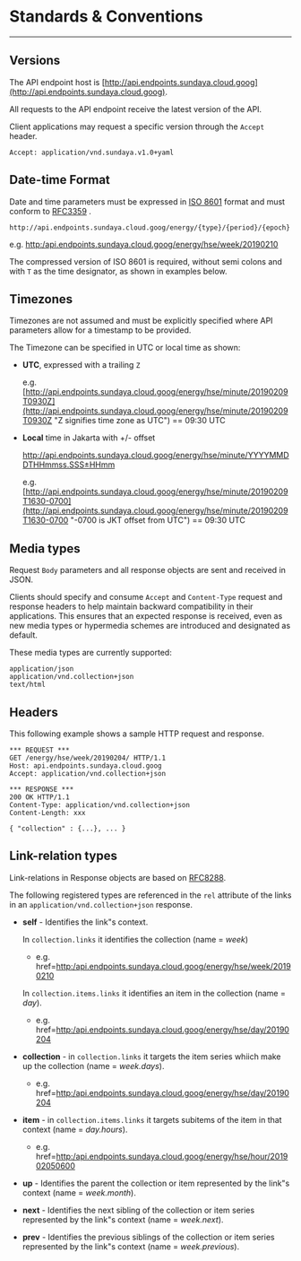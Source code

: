 # Standards & Conventions
---

## Versions
The API endpoint host is [http://api.endpoints.sundaya.cloud.goog](http://api.endpoints.sundaya.cloud.goog). 

All requests to the API endpoint receive the latest version of the API.     

Client applications may request a specific version through the `Accept` header.

    Accept: application/vnd.sundaya.v1.0+yaml

## Date-time Format
Date and time parameters must be expressed in [ISO 8601](https://en.wikipedia.org/wiki/ISO_8601) format and must conform to [RFC3359](https://tools.ietf.org/html/rfc3339) .

    http://api.endpoints.sundaya.cloud.goog/energy/{type}/{period}/{epoch}

e.g. [http:/api.endpoints.sundaya.cloud.goog/energy/hse/week/20190210](http:/api.endpoints.sundaya.cloud.goog/energy/hse/week/20190210)

The compressed version of ISO 8601 is required, without semi colons and with `T` as the time designator, as shown in examples below.


## Timezones
Timezones are not assumed and must be explicitly specified where API parameters allow for a timestamp to be provided. 

The Timezone can be specified in UTC or local time as shown:

- __UTC__, expressed with a trailing `Z` 

    e.g. [http://api.endpoints.sundaya.cloud.goog/energy/hse/minute/20190209T0930Z](http://api.endpoints.sundaya.cloud.goog/energy/hse/minute/20190209T0930Z "Z signifies time zone as UTC") == 09:30 UTC

- __Local__ time in Jakarta with +/- offset 

    http://api.endpoints.sundaya.cloud.goog/energy/hse/minute/YYYYMMDDTHHmmss.SSS±HHmm

    e.g. [http://api.endpoints.sundaya.cloud.goog/energy/hse/minute/20190209T1630-0700](http://api.endpoints.sundaya.cloud.goog/energy/hse/minute/20190209T1630-0700 "-0700 is JKT offset from  UTC") == 09:30 UTC
## Media types
Request `Body` parameters and all response objects are sent and received in JSON. 

Clients should specify and consume `Accept` and `Content-Type` request and response headers to help maintain backward compatibility in their applications. This ensures that an expected response is received, even as new media types or hypermedia schemes are introduced and designated as default.

These media types are currently supported:

    application/json 
    application/vnd.collection+json
    text/html

## Headers
This following example shows a sample HTTP request and response.
```
*** REQUEST ***	
GET /energy/hse/week/20190204/ HTTP/1.1	
Host: api.endpoints.sundaya.cloud.goog
Accept: application/vnd.collection+json	
    
*** RESPONSE ***	
200 OK HTTP/1.1	
Content-Type: application/vnd.collection+json	
Content-Length: xxx	
    
{ "collection" : {...}, ... }
```

## Link-relation types
Link-relations in Response objects are based on [RFC8288](https://tools.ietf.org/html/rfc8288#page-6). 

The following registered types are referenced in the `rel` attribute of the links in an `application/vnd.collection+json` response. 
- **self**	- Identifies the link"s context.

    In `collection.links` it identifies the collection (name = *week*)            

    - e.g. href=<a>[http:/api.endpoints.sundaya.cloud.goog/energy/hse/week/20190210](http:/api.endpoints.sundaya.cloud.goog/energy/hse/week/20190210)</a>

    In `collection.items.links` it identifies an item in the collection (name = *day*).
    - e.g. href=<a>[http:/api.endpoints.sundaya.cloud.goog/energy/hse/day/20190204](http:/api.endpoints.sundaya.cloud.goog/energy/hse/day/20190204)</a>

- **collection** - in `collection.links` it targets the item series whiich make up the collection (name = *week.days*).
    
    - e.g. href=<a>[http:/api.endpoints.sundaya.cloud.goog/energy/hse/day/20190204](http:/api.endpoints.sundaya.cloud.goog/energy/hse/day/20190204)</a>

- **item** - in `collection.items.links` it targets subitems of the item in that context (name = *day.hours*).

    - e.g. href=<a>[http:/api.endpoints.sundaya.cloud.goog/energy/hse/hour/201902050600](http:/api.endpoints.sundaya.cloud.goog/energy/hse/hour/201902050600)</a>

- **up** - Identifies the parent the collection or item represented by the link"s context (name = *week.month*).
    
- **next** - Identifies the next sibling of the collection or item series represented by the link"s context (name = *week.next*).

- **prev** - Identifies the previous siblings of the collection or item series represented by the link"s context (name = *week.previous*).
    
